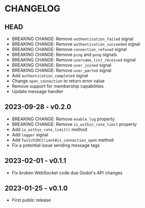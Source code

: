 # CHANGELOG

## HEAD

- BREAKING CHANGE: Remove `authentication_failed` signal
- BREAKING CHANGE: Remove `authentication_succeeded` signal
- BREAKING CHANGE: Remove `connection_refused` signal
- BREAKING CHANGE: Remove `ping` and `pong` signals
- BREAKING CHANGE: Remove `username_list_received` signal
- BREAKING CHANGE: Remove `user_joined` signal
- BREAKING CHANGE: Remove `user_parted` signal
- Add `authentication_completed` signal
- Change `open_connection` to return error value
- Remove support for membership capabilities
- Update message handler

## 2023-09-28 - v0.2.0

- BREAKING CHANGE: Remove `enable_log` property
- BREAKING CHANGE: Remove `is_within_rate_limit` property
- Add `is_within_rate_limit()` method
- Add `logger` signal
- Add `TwitchIRCClient#is_connection_open` method
- Fix a potential issue sending message tags

## 2023-02-01 - v0.1.1

- Fix broken WebSocket code due Godot's API changes

## 2023-01-25 - v0.1.0

- First public release
